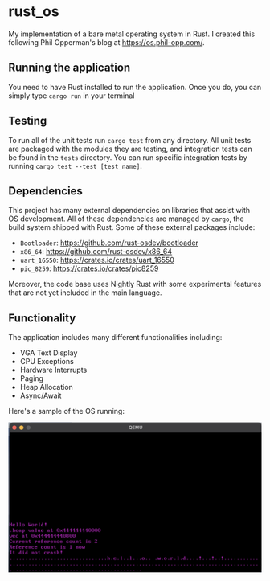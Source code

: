 # rust_os 

My implementation of a bare metal operating system in Rust. I created this following Phil Opperman's blog at https://os.phil-opp.com/. 

## Running the application

You need to have Rust installed to run the application. Once you do, you can simply type `cargo run` in your terminal 

## Testing 

To run all of the unit tests run `cargo test` from any directory. All unit tests are packaged with the modules they are testing, and integration tests can be found in the `tests` directory. You can run specific integration tests by running `cargo test --test [test_name]`. 

## Dependencies 
This project has many external dependencies on libraries that assist with OS development. All of these dependencies are managed by `cargo`, the build system shipped with Rust. Some of these external packages include: 
* `Bootloader`: https://github.com/rust-osdev/bootloader
* `x86_64`: https://github.com/rust-osdev/x86_64
* `uart_16550`: https://crates.io/crates/uart_16550
* `pic_8259`: https://crates.io/crates/pic8259

Moreover, the code base uses Nightly Rust with some experimental features that are not yet included in the main language.

## Functionality 

The application includes many different functionalities including: 
* VGA Text Display 
* CPU Exceptions
* Hardware Interrupts
* Paging 
* Heap Allocation
* Async/Await 

Here's a sample of the OS running: 

![Sample execution of OS](./rust_os_image.png)


